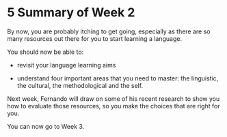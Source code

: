 # 5 Summary of Week 2


By now, you are probably itching to get going, especially as there are so many resources out there for you to start learning a language.

You should now be able to:

* revisit your language learning aims

* understand four important areas that you need to master: the linguistic, the cultural, the methodological and the self.

Next week, Fernando will draw on some of his recent research to show you how to evaluate those resources, so you make the choices that are right for you.

You can now go to Week 3.


